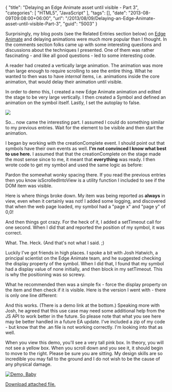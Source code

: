 {
	"title": "Delaying an Edge Animate asset until visible - Part 3",
	"categories": [
		"HTML5",
		"JavaScript"
	],
	"tags": [],
	"date": "2013-08-09T09:08:00+06:00",
	"url": "/2013/08/09/Delaying-an-Edge-Animate-asset-until-visible-Part-3",
	"guid": "5003"
}

Surprisingly, my blog posts (see the Related Entries section below) on <a href="http://html.adobe.com/edge/animate/">Edge Animate</a> and delaying animations were much more popular than I thought. In the comments section folks came up with some interesting questions and discussions about the techniques I presented. One of them was rather fascinating - and like all good questions - led to some interesting code.
<!--more-->
A reader had created a vertically large animation. The animation was more than large enough to require scrolling to see the entire thing. What he wanted to then was to have <i>internal</i> items, i.e. animations inside the core animation, that would delay their animation until visible.

In order to demo this, I created a new Edge Animate animation and edited the stage to be very large vertically. I then created a Symbol and defined an animation on the symbol itself. Lastly, I set the autoplay to false.

<img src="https://static.raymondcamden.com/images/Screenshot_8_9_13_8_17_AM.png" />

So... now came the interesting part. I assumed I could do something similar to my previous entries. Wait for the element to be visible and then start the animation.

I began by working with the creationComplete event. I should point out that symbols have their own events as well. <strong>I'm not convinced I know what best to use here.</strong> I assumed that that the creationComplete on the stage made the most sense since to me, it meant that <strong>everything</strong> was ready. I then wrote code to get my symbol and used the same logic as before:

<script src="https://gist.github.com/cfjedimaster/6193538.js"></script>

Pardon the somewhat wonky spacing there. If you read the previous entries then you know isScrolledIntoView is a utility function I included to see if the DOM item was visible.

Here is where things broke down. My item was being reported as <strong>always</strong> in view, even when it certainly was not! I added some logging, and discovered that when the web page loaded, my symbol had a "page x" and "page y" of 0,0! 

And then things got crazy. For the heck of it, I added a setTimeout call for one second. When I did that and reported the position of my symbol, it was correct.

What. The. Heck. (And that's not what I said. ;)

Luckily I've got friends in high places. I spoke a bit with Josh Hatwich, a principal scientist on the Edge Animate team, and he suggested checking the display property of the symbol. When I did that, I found that my symbol had a display value of none initially, and then block in my setTimeout. This is why the positioning was so screwy.

What he recommended then was a simple fix - force the display property on the item and then check if it is visible. Here is the version I went with - there is only one line different:

<script src="https://gist.github.com/cfjedimaster/6193556.js"></script>

And this works. (There is a demo link at the bottom.) Speaking more with Josh, he agreed that this use case may need some additional help from the JS API to work better in the future. So please note that what you see here may be better handled in a future EA update. I've included a zip of my code - but know that the .an file is not working correctly. I'm looking into that as well. 

When you view this demo, you'll see a very tall pink box. In theory, you will not see a yellow box. When you scroll down and you see it, it should begin to move to the right. Please be sure you are sitting. My design skills are so incredible you may fall to the ground and I do not wish to be the cause of any physical damage.

<a href="http://raymondcamden.com/demos/2013/aug/9_2/Untitled-1.html"><img src="https://static.raymondcamden.com/images/icon_128.png" title="Demo, Baby" border="0"></a><p><a href='enclosures/C%3A%5Chosts%5C2013%2Eraymondcamden%2Ecom%5Cenclosures%2FArchive31%2Ezip'>Download attached file.</a></p>